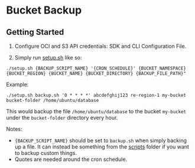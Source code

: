 # Bucket Backup

## Getting Started

1. Configure OCI and S3 API credentials: SDK and CLI Configuration File.

2. Simply run [setup.sh](setup.sh) like so:

`./setup.sh {BACKUP_SCRIPT_NAME} '{CRON_SCHEDULE}' {BUCKET_NAMESPACE} {BUCKET_REGION} {BUCKET_NAME} {BUCKET_DIRECTORY} {BACKUP_FILE_PATH}"`

Example:

`./setup.sh backup.sh '0 * * * *' abcdefghij123 re-region-1 my-bucket bucket-folder /home/ubuntu/database`

This would backup the file `/home/ubuntu/database` to the bucket `my-bucket` under the `bucket-folder` directory every hour.

Notes: 
- `{BACKUP_SCRIPT_NAME}` should be set to `backup.sh` when simply backing up a file. It can instead be something from the [scripts](scripts) folder if you want to backup custom things.
- Quotes are needed around the cron schedule.

